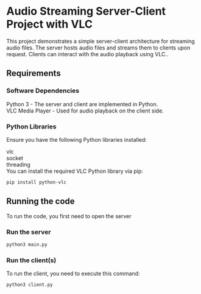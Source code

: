 # Audio Streaming Server-Client Project with VLC
This project demonstrates a simple server-client architecture for streaming audio files. The server hosts audio files and streams them to clients upon request. Clients can interact with the audio playback using VLC..

## Requirements
### Software Dependencies
Python 3 - The server and client are implemented in Python. <br>
VLC Media Player - Used for audio playback on the client side. <br>

### Python Libraries
Ensure you have the following Python libraries installed:

vlc <br>
socket <br>
threading <br>
You can install the required VLC Python library via pip: <br>
```sh
pip install python-vlc
```

## Running the code

To run the code, you first need to open the server
### Run the server
```sh
python3 main.py
```


### Run the client(s)
To run the client, you need to execute this command:
```sh
python3 client.py
```
